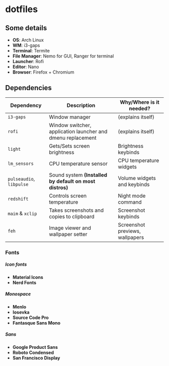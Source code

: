 # dotfiles
## Some details
+ **OS**: Arch Linux
+ **WM**: i3-gaps
+ **Terminal**: Termite
+ **File Manager**: Nemo for GUI, Ranger for terminal
+ **Launcher**: Rofi
+ **Editor**: Nano
+ **Browser**: Firefox + Chromium

## Dependencies
| Dependency | Description | Why/Where is it needed? |
| --- | --- | --- |
| `i3-gaps` | Window manager | (explains itself) |
| `rofi` | Window switcher, application launcher and dmenu replacement | (explains itself) |
| `light` | Gets/Sets screen brightness | Brightness keybinds |
| `lm_sensors` | CPU temperature sensor | CPU temperature widgets |
| `pulseaudio`, `libpulse` | Sound system **(Installed by default on most distros)** | Volume widgets and keybinds |
| `redshift` | Controls screen temperature | Night mode command |
| `maim` & `xclip` | Takes screenshots and copies to clipboard | Screenshot keybinds |
| `feh` | Image viewer and wallpaper setter | Screenshot previews, wallpapers |

### Fonts
##### Icon fonts
+ **Material Icons**
+ **Nerd Fonts**
##### Monospace
+ **Menlo**
+ **Iosevka**
+ **Source Code Pro**
+ **Fantasque Sans Mono**
##### Sans
+ **Google Product Sans**
+ **Roboto Condensed**
+ **San Francisco Display**
